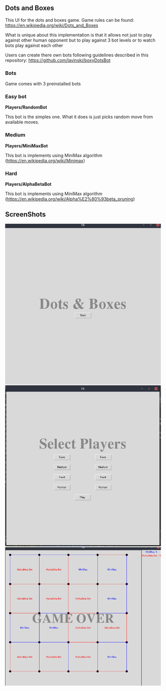 ## Dots and Boxes

This UI for the dots and boxes game. Game rules can be found:
https://en.wikipedia.org/wiki/Dots_and_Boxes

What is unique about this implementation is that it allows not just to play against other human opponent 
but to play against 3 bot levels or to watch bots play against each other

Users can create there own bots following guidelines described in this repository:
https://github.com/lavinski/boxyDotsBot

### Bots
Game comes with 3 preinstalled bots

### Easy bot
**Players/RandomBot**

This bot is the simples one. What it does is just picks random move from available moves.

### Medium
**Players/MiniMaxBot**

This bot is implements using MiniMax algorithm (https://en.wikipedia.org/wiki/Minimax)

### Hard
**Players/AlphaBetaBot**

This bot is implements using MiniMax algorithm (https://en.wikipedia.org/wiki/Alpha%E2%80%93beta_pruning)

## ScreenShots
![BoxyDotsGame](Screenshots/dotsandboxes.png?raw=true "Dots and boxes")
![PlayerSelection](Screenshots/playerselection.png?raw=true "Player Selection page")
![GameExample](Screenshots/gameexample.png?raw=true "Game example")
